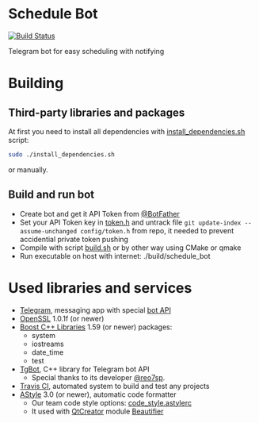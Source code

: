 # Schedule Bot
[![Build Status](https://travis-ci.org/uburuntu/schedule_bot.svg?branch=master)](https://travis-ci.org/uburuntu/schedule_bot)

Telegram bot for easy scheduling with notifying

# Building
## Third-party libraries and packages
At first you need to install all dependencies with [install_dependencies.sh](https://github.com/uburuntu/schedule_bot/blob/master/install_dependencies.sh) script:
```sh
sudo ./install_dependencies.sh
```
or manually.

## Build and run bot
* Create bot and get it API Token from [@BotFather](https://t.me/BotFather)
* Set your API Token key in [token.h](https://github.com/uburuntu/schedule_bot/blob/master/config/token.h) and untrack file `git update-index --assume-unchanged config/token.h` from repo, it needed to prevent accidential private token pushing
* Compile with script [build.sh](https://github.com/uburuntu/schedule_bot/blob/master/build.sh) or by other way using CMake or qmake
* Run executable on host with internet: ./build/schedule_bot

# Used libraries and services
* [Telegram](https://telegram.org), messaging app with special [bot API](https://core.telegram.org/bots)
* [OpenSSL](https://www.openssl.org) 1.0.1f (or newer)
* [Boost C++ Libraries](http://www.boost.org) 1.59 (or newer) packages:
  * system
  * iostreams
  * date_time
  * test
* [TgBot](https://github.com/reo7sp/tgbot-cpp), C++ library for Telegram bot API
  * Special thanks to its developer [@reo7sp](https://github.com/reo7sp).
* [Travis CI](https://travis-ci.org/uburuntu/schedule_bot), automated system to build and test any projects
* [AStyle](https://astyle.sourceforge.net) 3.0 (or newer), automatic code formatter
  * Our team code style options: [code_style.astylerc](https://github.com/uburuntu/schedule_bot/blob/master/config/code_style.astylerc)
  * It used with [QtCreator](https://www.qt.io/ide) module [Beautifier](http://doc.qt.io/qtcreator/creator-beautifier.html)
